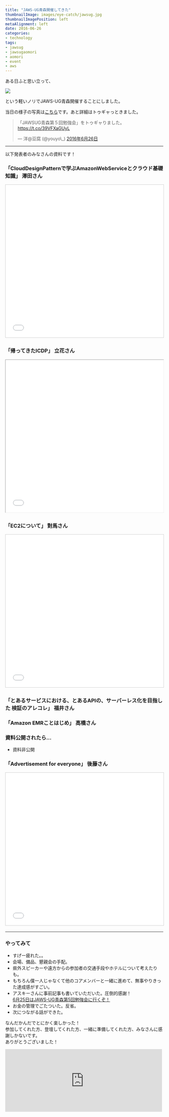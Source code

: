 ```yaml
---
title: "JAWS-UG青森開催してきた"
thumbnailImage: images/eye-catch/jawsug.jpg
thumbnailImagePosition: left
metaAlignment: left
date: 2016-06-26
categories:
- technology
tags:
- jawsug
- jawsugaomori
- aomori
- event
- aws
---
```


ある日ふと思い立って、

![](/images/jawsugaomori5-1.png)

という軽いノリでJAWS-UG青森開催することにしました。

当日の様子の写真は[こちら](https://goo.gl/photos/C2bHUUS95qE6fxF58)です。あと詳細はトゥギャっときました。
<!--more-->

<blockquote class="twitter-tweet" data-lang="ja"><p lang="ja" dir="ltr">「JAWSUG青森第５回勉強会」をトゥギャりました。 <a href="https://t.co/39VFXaGUyL">https://t.co/39VFXaGUyL</a></p>&mdash; 洋@豆腐 (@youyo\_) <a href="https://twitter.com/youyo_/status/747027739522174976">2016年6月26日</a></blockquote>
<script async src="//platform.twitter.com/widgets.js" charset="utf-8"></script></p>

---

以下発表者のみなさんの資料です！

### 「CloudDesignPatternで学ぶAmazonWebServiceとクラウド基礎知識」 澤田さん

<iframe src="//www.slideshare.net/slideshow/embed_code/key/AZRv3BLk1ZDnOJ" width="595" height="485" frameborder="0" marginwidth="0" marginheight="0" scrolling="no" style="border:1px solid #CCC; border-width:1px; margin-bottom:5px; max-width: 100%;" allowfullscreen> </iframe>

###  「帰ってきたICDP」 立花さん

<iframe src="//www.slideshare.net/slideshow/embed_code/key/xwYAhJfwcISNwi" width="595" height="485" frameborder="0" marginwidth="0" marginheight="0" scrolling="no" style="border:1px solid #CC ; border-width:1px; margin-bottom:5px; max-width: 100%;" allowfullscreen> </iframe>

### 「EC2について」 對馬さん

<iframe src="//www.slideshare.net/slideshow/embed_code/key/1gvQ8nxq24q8bH" width="595" height="485" frameborder="0" marginwidth="0" marginheight="0" scrolling="no" style="border:1px solid #CCC; border-width:1px; margin-bottom:5px; max-width: 100%;" allowfullscreen> </iframe>

### 「とあるサービスにおける、とあるAPIの、サーバーレス化を目指した 検証のアレコレ」 福井さん

<script async class="speakerdeck-embed" data-id="402fa80998944c4f9e4fbd5f210627f0" data-ratio="1.33333333333333" src="//speakerdeck.com/assets/embed.js"></script>

### 「Amazon EMRことはじめ」 高橋さん

### 資料公開されたら...

- 資料非公開

### 「Advertisement for everyone」 後藤さん

<iframe src="//www.slideshare.net/slideshow/embed_code/key/x4zAZbpJSx0Gnr" width="595" height="485" frameborder="0" marginwidth="0" marginheight="0" scrolling="no" style="border:1px solid #CCC; border-width:1px; margin-bottom:5px; max-width: 100%;" allowfullscreen> </iframe>

---

### やってみて

- すげー疲れた。。
- 会場、備品、懇親会の手配。
- 県外スピーカーや遠方からの参加者の交通手段やホテルについて考えたりも。
- もちろん僕一人じゃなくて他のコアメンバーと一緒に進めて、無事やりきった達成感がすごい。
- アスキーさんに事前記事も書いていただいた。圧倒的感謝！  
[6月25日はJAWS-UG青森第5回勉強会に行くぞ！](http://ascii.jp/elem/000/001/178/1178330/)
- お金の管理でごたついた。反省。
- 次につながる話ができた。

なんだかんだでとにかく楽しかった！  
参加してくれた方、登壇してくれた方、一緒に準備してくれた方、みなさんに感謝しかないです。  
ありがとうございました！

<iframe src="https://www.facebook.com/plugins/post.php?href=https%3A%2F%2Fwww.facebook.com%2Fnaoto.ishizawa.94%2Fposts%2F962002050592350&width=500" width="500" height="199" style="border:none;overflow:hidden" scrolling="no" frameborder="0" allowTransparency="true"></iframe>
